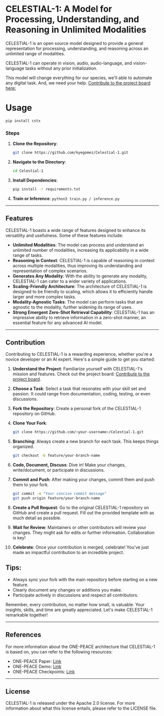 # CELESTIAL-1: A Model for Processing, Understanding, and Reasoning in Unlimited Modalities

CELESTIAL-1 is an open source model designed to provide a general representation for processing, understanding, and reasoning across an unlimited range of modalities.

CELESTIAL-1 can operate in vision, audio, audio-language, and vision-language tasks without any prior initialization.

This model will change everything for our species, we'll able to automate any digital task. And, we need your help. [Contribute to the project board here:](https://github.com/users/kyegomez/projects/6/views/2)


# Usage

`pip install cstx`

### Steps

1. **Clone the Repository**:
   ```bash
   git clone https://github.com/kyegomez/Celestial-1.git
   ```

2. **Navigate to the Directory**:
   ```bash
   cd Celestial-1
   ```

3. **Install Dependencies**:
   ```bash
   pip install -r requirements.txt
   ```

4. **Train or Inference**:
    ```python3 train.py / inference.py```

---

## Features

CELESTIAL-1 boasts a wide range of features designed to enhance its versatility and usefulness. Some of these features include:

* **Unlimited Modalities**: The model can process and understand an unlimited number of modalities, increasing its applicability in a wide range of tasks.
* **Reasoning in Context**: CELESTIAL-1 is capable of reasoning in context across multiple modalities, thus improving its understanding and representation of complex scenarios.
* **Generates Any Modality**: With the ability to generate any modality, CELESTIAL-1 can cater to a wider variety of applications.
* **Scaling-Friendly Architecture**: The architecture of CELESTIAL-1 is designed to be friendly to scaling, which allows it to efficiently handle larger and more complex tasks.
* **Modality-Agnostic Tasks**: The model can perform tasks that are agnostic to the modality, further widening its range of uses.
* **Strong Emergent Zero-Shot Retrieval Capability**: CELESTIAL-1 has an impressive ability to retrieve information in a zero-shot manner, an essential feature for any advanced AI model.

---

## Contribution

Contributing to CELESTIAL-1 is a rewarding experience, whether you're a novice developer or an AI expert. Here's a simple guide to get you started:

1. **Understand the Project**: 
   Familiarize yourself with CELESTIAL-1's mission and features. Check out the project board: [Contribute to the project board](https://github.com/users/kyegomez/projects/6/views/2).

2. **Choose a Task**:
   Select a task that resonates with your skill set and passion. It could range from documentation, coding, testing, or even discussions.

3. **Fork the Repository**:
   Create a personal fork of the CELESTIAL-1 repository on GitHub.

4. **Clone Your Fork**:
   ```bash
   git clone https://github.com/<your-username>/Celestial-1.git
   ```

5. **Branching**:
   Always create a new branch for each task. This keeps things organized.
   ```bash
   git checkout -b feature/your-branch-name
   ```

6. **Code, Document, Discuss**:
   Dive in! Make your changes, write/document, or participate in discussions. 

7. **Commit and Push**:
   After making your changes, commit them and push them to your fork.
   ```bash
   git commit -m "Your concise commit message"
   git push origin feature/your-branch-name
   ```

8. **Create a Pull Request**:
   Go to the original CELESTIAL-1 repository on GitHub and create a pull request. Fill out the provided template with as much detail as possible.

9. **Wait for Review**:
   Maintainers or other contributors will review your changes. They might ask for edits or further information. Collaboration is key!

10. **Celebrate**:
   Once your contribution is merged, celebrate! You've just made an impactful contribution to an incredible project.

## Tips:
- Always sync your fork with the main repository before starting on a new feature.
- Clearly document any changes or additions you make.
- Participate actively in discussions and respect all contributors.

Remember, every contribution, no matter how small, is valuable. Your insights, skills, and time are greatly appreciated. Let's make CELESTIAL-1 remarkable together!

---

## References

For more information about the ONE-PEACE architecture that CELESTIAL-1 is based on, you can refer to the following resources:

* ONE-PEACE Paper: [Link](#)
* ONE-PEACE Demo: [Link](#)
* ONE-PEACE Checkpoints: [Link](#)

-------

## License

CELESTIAL-1 is released under the Apache 2.0 license. For more information about what this license entails, please refer to the LICENSE file.
